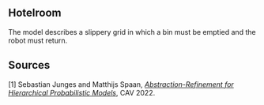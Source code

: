 Hotelroom
-------
The model describes a slippery grid in which a bin must be emptied and the robot must return.

Sources
---------
[1] Sebastian Junges and Matthijs Spaan, [*Abstraction-Refinement for Hierarchical Probabilistic Models*](https://doi.org/10.1007/978-3-031-13185-1_6), CAV 2022.
